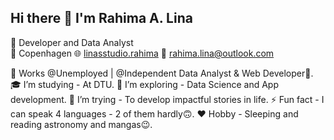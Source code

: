 ## Hi there 👋 I'm Rahima A. Lina


🌱 Developer and Data Analyst  
📍 Copenhagen 
🌐 [linasstudio.rahima](https://linasstudio.wixsite.com/rahima)
📧 rahima.lina@outlook.com  

🔭 Works @Unemployed | @Independent Data Analyst & Web Developer🤡.
🎓 I’m studying - At DTU.
🌱 I’m exploring - Data Science and App development.
🤔 I’m trying - To develop impactful stories in life.
⚡ Fun fact - I can speak 4 languages - 2 of them hardly🙃.
❤️ Hobby - Sleeping and reading astronomy and mangas😉.



<!--
**rahimaalina/rahimaalina** is a ✨ _special_ ✨ repository because its `README.md` (this file) appears on your GitHub profile.
### 🔥 Current Stats
![GitHub Streak](https://streak-stats.demolab.com/?user=AfnanFerdousi&theme=dark)
![Top Langs](https://github-readme-stats.vercel.app/api/top-langs/?username=AfnanFerdousi&layout=compact&theme=dark)
![GitHub stats](https://github-readme-stats.vercel.app/api?username=AfnanFerdousi&show_icons=true&theme=dark)

Here are some ideas to get you started:


